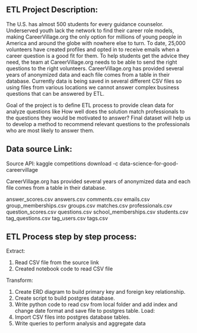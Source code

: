 ## ETL Project Description:

The U.S. has almost 500 students for every guidance counselor. Underserved youth lack the network to find their career role models, making CareerVillage.org the only option for millions of young people in America and around the globe with nowhere else to turn. To date, 25,000 volunteers have created profiles and opted in to receive emails when a career question is a good fit for them. To help students get the advice they need, the team at CareerVillage.org needs to be able to send the right questions to the right volunteers. CareerVillage.org has provided several years of anonymized data and each file comes from a table in their database. Currently data is being saved in several different CSV files so using files from various locations we cannot answer complex business questions that can be answered by ETL.

Goal of the project is to define ETL process to provide clean data for analyze questions like How well does the solution match professionals to the questions they would be motivated to answer? Final dataset will help us to develop a method to recommend relevant questions to the professionals who are most likely to answer them.


## Data source Link: 

Source API: kaggle competitions download -c data-science-for-good-careervillage
 
 CareerVillage.org has provided several years of anonymized data and each file comes from a table in their database.

 answer_scores.csv
 answers.csv
 comments.csv
 emails.csv
 group_memberships.csv
 groups.csv
 matches.csv
 professionals.csv
 question_scores.csv
 questions.csv
 school_memberships.csv
 students.csv
 tag_questions.csv
 tag_users.csv
 tags.csv

## ETL Process step by step process:

Extract:
1.	Read CSV file from the source link
2.	Created notebook code to read CSV file

Transform:
1.	Create ERD diagram to build primary key and foreign key relationship.
2.	Create script to build postgres database.
3.	Write python code to read csv from local folder and add index and change date format and save file to      postgres table. 
Load:
1.	Import CSV files into postgres database tables.
2.	Write queries to perform analysis and aggregate data







